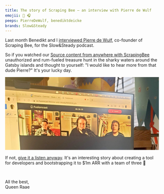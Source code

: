 ```yaml
---
title: The story of Scraping Bee — an interview with Pierre de Wulf
emojii: 🐝 🎧
peeps: PierreDeWulf, benediktdeicke
brands: Slow&Steady
---
```


Last month Benedikt and I [interviewed Pierre de Wulf](https://www.slowandsteadypodcast.com/episodes/140_draft), co-founder of Scraping Bee, for the Slow&Steady podcast.

So if you watched our [Source content from anywhere with ScrapingBee](https://queen.raae.codes/posts/2022-05-06-scrapingbee/) unauthorized and rum-fueled treasure hunt in the sharky waters around the Gatsby islands and thought to yourself: "I would like to hear more from that dude Pierre?" It's your lucky day.

[![Photo of Pierre, Benedikt and I talking on Fusioncast](./slowandsteady-with-pierre.jpg)](https://www.slowandsteadypodcast.com/episodes/140_draft)

If not, [give it a listen anyway](https://www.slowandsteadypodcast.com/episodes/140_draft). It's an interesting story about creating a tool for developers and bootstrapping it to $1m ARR with a team of three 🎉

&nbsp;

All the best,  
Queen Raae
